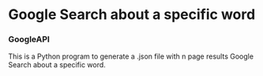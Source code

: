 # Google Search about a specific word 
### GoogleAPI

This is a Python program to generate a .json file with n page results Google Search about a specific word.
